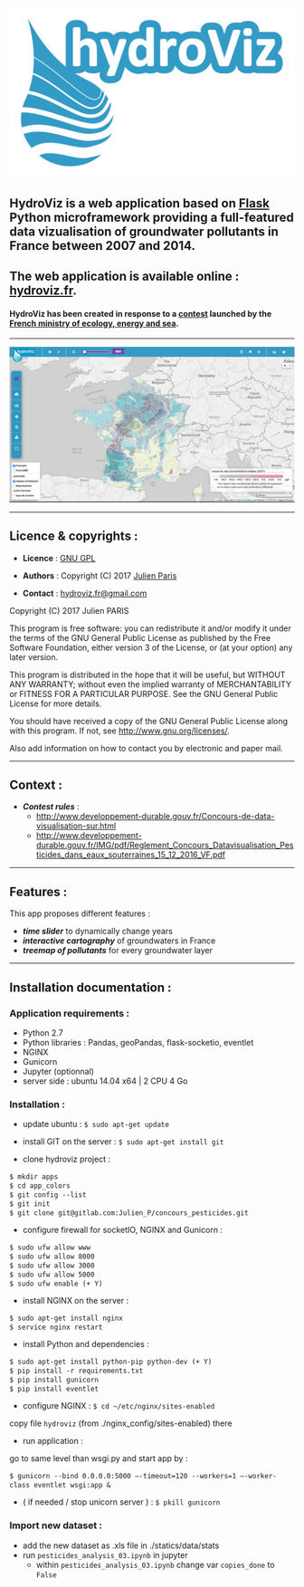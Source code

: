 
[![alt text](app/static/images/logo_hydroviz_bis_margin.jpg)](https://www.hydroviz.fr)


## **HydroViz** is a web application based on [Flask](http://flask.pocoo.org/) Python microframework providing a full-featured data vizualisation of groundwater pollutants in France between 2007 and 2014.
## The web application is available online : **[hydroviz.fr](https://www.hydroviz.fr)**.

#### **HydroViz** has been created in response to a [contest](http://www.developpement-durable.gouv.fr/Concours-de-data-visualisation-sur.html) launched by the [French ministry of ecology, energy and sea](http://www.developpement-durable.gouv.fr/).

---

![alt text](app/static/images/elements/hydroviz_v01.gif)


----------------------------------------------------
## Licence & copyrights :

- **Licence** : [GNU GPL](https://gitlab.com/Julien_P/concours_pesticides/blob/master/LICENSE)

- **Authors** : Copyright (C) 2017 [Julien Paris](http://jpylab.com/)

- **Contact** : hydroviz.fr@gmail.com


>
Copyright (C) 2017  Julien PARIS
>
This program is free software: you can redistribute it and/or modify
it under the terms of the GNU General Public License as published by
the Free Software Foundation, either version 3 of the License, or
(at your option) any later version.
>
This program is distributed in the hope that it will be useful,
but WITHOUT ANY WARRANTY; without even the implied warranty of
MERCHANTABILITY or FITNESS FOR A PARTICULAR PURPOSE.  See the
GNU General Public License for more details.
>
You should have received a copy of the GNU General Public License
along with this program.  If not, see <http://www.gnu.org/licenses/>.
>
Also add information on how to contact you by electronic and paper mail.

-----------------------------------------------------
## Context :

- **_Contest rules_** :
	- http://www.developpement-durable.gouv.fr/Concours-de-data-visualisation-sur.html
	- http://www.developpement-durable.gouv.fr/IMG/pdf/Reglement_Concours_Datavisualisation_Pesticides_dans_eaux_souterraines_15_12_2016_VF.pdf

-----------------------------------------------------
## Features :

This app proposes different features :

- **_time slider_** to dynamically change years
- **_interactive cartography_** of groundwaters in France
- **_treemap of pollutants_** for every groundwater layer

-----------------------------------------------------
## Installation documentation :

### Application requirements :

- Python 2.7
- Python libraries : Pandas, geoPandas, flask-socketio, eventlet
- NGINX
- Gunicorn
- Jupyter (optionnal)
- server side : ubuntu 14.04 x64 | 2 CPU 4 Go


### Installation :

- update ubuntu : `$ sudo apt-get update`


- install GIT on the server : `$ sudo apt-get install git`


- clone hydroviz project :
>
```
$ mkdir apps
$ cd app_colors
$ git config --list
$ git init
$ git clone git@gitlab.com:Julien_P/concours_pesticides.git
```


- configure firewall for socketIO, NGINX and Gunicorn :
>
```
$ sudo ufw allow www
$ sudo ufw allow 8000
$ sudo ufw allow 3000
$ sudo ufw allow 5000
$ sudo ufw enable (+ Y)
```


- install NGINX on the server :
>
```
$ sudo apt-get install nginx
$ service nginx restart
```


- install Python and dependencies :
>
```
$ sudo apt-get install python-pip python-dev (+ Y)
$ pip install -r requirements.txt
$ pip install gunicorn
$ pip install eventlet
```


- configure NGINX : `$ cd ~/etc/nginx/sites-enabled`
>
copy file `hydroviz` (from ./nginx_config/sites-enabled) there


- run application :
>
go to same level than wsgi.py and start app by :
```
$ gunicorn --bind 0.0.0.0:5000 —-timeout=120 --workers=1 —-worker-class eventlet wsgi:app &
```


- ( if needed / stop unicorn server ) : `$ pkill gunicorn`


### Import new dataset :

- add the new dataset as .xls file in ./statics/data/stats
- run `pesticides_analysis_03.ipynb` in jupyter
	+ within `pesticides_analysis_03.ipynb` change var `copies_done` to `False`
